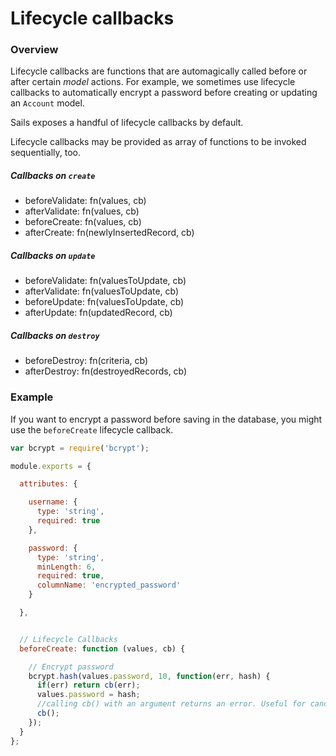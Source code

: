 # Lifecycle callbacks

### Overview

Lifecycle callbacks are functions that are automagically called before or after certain _model_ actions. For example, we sometimes use lifecycle callbacks to automatically encrypt a password before creating or updating an `Account` model.

Sails exposes a handful of lifecycle callbacks by default.

Lifecycle callbacks may be provided as array of functions to be invoked sequentially, too.

##### Callbacks on `create`

  - beforeValidate: fn(values, cb)
  - afterValidate: fn(values, cb)
  - beforeCreate: fn(values, cb)
  - afterCreate: fn(newlyInsertedRecord, cb)

##### Callbacks on `update`

  - beforeValidate: fn(valuesToUpdate, cb)
  - afterValidate: fn(valuesToUpdate, cb)
  - beforeUpdate: fn(valuesToUpdate, cb)
  - afterUpdate: fn(updatedRecord, cb)

##### Callbacks on `destroy`

  - beforeDestroy: fn(criteria, cb)
  - afterDestroy: fn(destroyedRecords, cb)


### Example

If you want to encrypt a password before saving in the database, you might use the `beforeCreate` lifecycle callback.

```javascript
var bcrypt = require('bcrypt');

module.exports = {

  attributes: {

    username: {
      type: 'string',
      required: true
    },

    password: {
      type: 'string',
      minLength: 6,
      required: true,
      columnName: 'encrypted_password'
    }

  },


  // Lifecycle Callbacks
  beforeCreate: function (values, cb) {

    // Encrypt password
    bcrypt.hash(values.password, 10, function(err, hash) {
      if(err) return cb(err);
      values.password = hash;
      //calling cb() with an argument returns an error. Useful for canceling the entire operation if some criteria fails.
      cb();
    });
  }
};
```



<docmeta name="displayName" value="Lifecycle callbacks">
